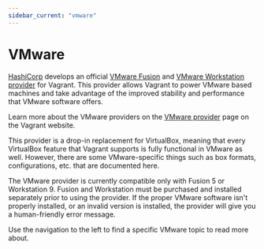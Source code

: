 ```yaml
---
sidebar_current: "vmware"
---
```


# VMware

[HashiCorp](http://www.hashicorp.com) develops an official
[VMware Fusion](http://www.vmware.com/products/fusion/overview.html)
and [VMware Workstation](http://www.vmware.com/products/workstation/)&nbsp;
[provider](/v2/providers/index.html) for Vagrant. This provider allows
Vagrant to power VMware based machines and take advantage of the
improved stability and performance that VMware software offers.

Learn more about the VMware providers on the
[VMware provider](http://www.vagrantup.com/vmware) page on
the Vagrant website.

This provider is a drop-in replacement for VirtualBox, meaning that every
VirtualBox feature that Vagrant supports is fully functional in VMware as
well. However, there are some VMware-specific things such as box formats,
configurations, etc. that are documented here.

The VMware provider is currently compatible only with Fusion 5 or Workstation 9.
Fusion and Workstation must be purchased and installed separately prior to using the
provider. If the proper VMware software isn't properly installed, or an invalid version is
installed, the provider will give you a human-friendly error message.

Use the navigation to the left to find a specific VMware topic to read
more about.
